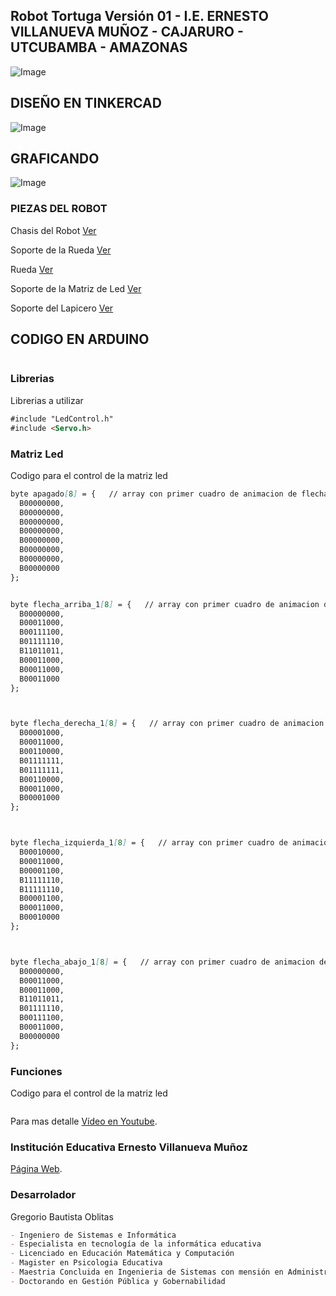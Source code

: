 ## Robot Tortuga Versión 01  - I.E. ERNESTO VILLANUEVA MUÑOZ - CAJARURO - UTCUBAMBA - AMAZONAS
![Image](https://ieevm.github.io/robottortuga1.github.io/v1.jpg)


## DISEÑO EN TINKERCAD
![Image](https://ieevm.github.io/robottortuga1.github.io/rtv1_2.png) 
## GRAFICANDO
![Image](https://ieevm.github.io/robottortuga1.github.io/rtv1_1.png) 

### PIEZAS DEL ROBOT
Chasis del Robot [Ver](https://github.com/ieevm/robottortuga1.github.io/blob/gh-pages/01Chasis_rtv1.stl)

Soporte de la Rueda [Ver](https://github.com/ieevm/robottortuga1.github.io/blob/gh-pages/02SoporteRueda_rtv1.stl)

Rueda [Ver](https://github.com/ieevm/robottortuga1.github.io/blob/gh-pages/03Rueda_rtv1.stl)

Soporte de la Matriz de Led [Ver](https://github.com/ieevm/robottortuga1.github.io/blob/gh-pages/04SoporteLed_rtv1.stl)

Soporte del Lapicero [Ver](https://github.com/ieevm/robottortuga1.github.io/blob/gh-pages/05SoporteLapicero_rtv1.stl)


## CODIGO EN ARDUINO

```markdown


```


### Librerias

Librerias a utilizar

```markdown
#include "LedControl.h" 
#include <Servo.h>
```

### Matriz Led

Codigo para el control de la matriz led

```markdown
byte apagado[8] = {   // array con primer cuadro de animacion de flecha
  B00000000,
  B00000000,
  B00000000,
  B00000000,
  B00000000,
  B00000000,
  B00000000,
  B00000000
};


byte flecha_arriba_1[8] = {   // array con primer cuadro de animacion de flecha
  B00000000,
  B00011000,
  B00111100,
  B01111110,
  B11011011,
  B00011000,
  B00011000,
  B00011000
};



byte flecha_derecha_1[8] = {   // array con primer cuadro de animacion de flecha
  B00001000,
  B00011000,
  B00110000,
  B01111111,
  B01111111,
  B00110000,
  B00011000,
  B00001000
};



byte flecha_izquierda_1[8] = {   // array con primer cuadro de animacion de flecha
  B00010000,
  B00011000,
  B00001100,
  B11111110,
  B11111110,
  B00001100,
  B00011000,
  B00010000
};



byte flecha_abajo_1[8] = {   // array con primer cuadro de animacion de flecha
  B00000000,
  B00011000,
  B00011000,
  B11011011,
  B01111110,
  B00111100,
  B00011000,
  B00000000
};

```

### Funciones

Codigo para el control de la matriz led

```markdown


```


Para mas detalle [Vídeo en Youtube]().

### Institución Educativa Ernesto Villanueva Muñoz

 [Página Web](http://ieevm.edu.pe/). 

### Desarrolador

Gregorio Bautista Oblitas
```markdown
- Ingeniero de Sistemas e Informática
- Especialista en tecnología de la informática educativa
- Licenciado en Educación Matemática y Computación
- Magister en Psicologia Educativa
- Maestria Concluida en Ingenieria de Sistemas con mensión en Administración
- Doctorando en Gestión Pública y Gobernabilidad
```
